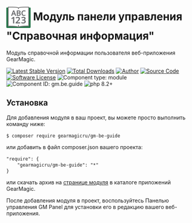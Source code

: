 # <img src="https://raw.githubusercontent.com/gearmagicru/gm-be-guide/refs/heads/master/assets/images/icon.svg" width="64px" height="64px" align="absmiddle"> Модуль панели управления "Справочная информация"

Модуль cправочной информации пользователя веб-приложения GearMagic.

[![Latest Stable Version](https://img.shields.io/packagist/v/gearmagicru/gm-be-guide.svg)](https://packagist.org/packages/gearmagicru/gm-be-guide)
[![Total Downloads](https://img.shields.io/packagist/dt/gearmagicru/gm-be-guide.svg)](https://packagist.org/packages/gearmagicru/gm-be-guide)
[![Author](https://img.shields.io/badge/author-anton.tivonenko@gmail.com-blue.svg)](mailto:anton.tivonenko@gmail)
[![Source Code](https://img.shields.io/badge/source-gearmagicru/gm--be--guide-blue.svg)](https://github.com/gearmagicru/gm-be-guide)
[![Software License](https://img.shields.io/badge/license-MIT-brightgreen.svg)](https://github.com/gearmagicru/gm-be-guide/blob/master/LICENSE)
![Component type: module](https://img.shields.io/badge/component%20type-module-green.svg)
![Component ID: gm.be.guide](https://img.shields.io/badge/component%20id-gm.be.guide-green.svg)
![php 8.2+](https://img.shields.io/badge/php-min%208.2-red.svg)

## Установка

Для добавления модуля в ваш проект, вы можете просто выполнить команду ниже:

```
$ composer require gearmagicru/gm-be-guide
```

или добавить в файл composer.json вашего проекта:
```
"require": {
    "gearmagicru/gm-be-guide": "*"
}
```
или скачать архив на [странице модуля](https://apps.gearmagic.ru/component/gm-be-guide) в каталоге приложений GearMagic.

После добавления модуля в проект, воспользуйтесь Панелью управления GM Panel для установки его в редакцию вашего веб-приложения.
